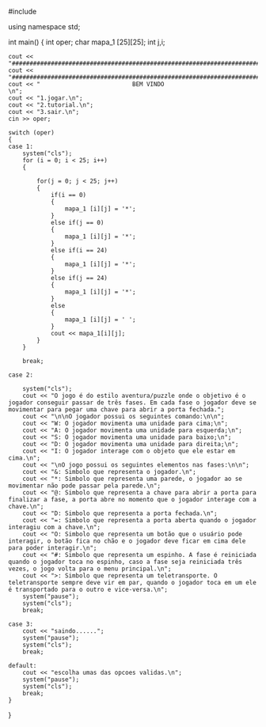 #include <iostream>

using namespace std;


 
int main()
{
    int oper;
    char mapa_1 [25][25];
    int j,i;

    cout << "#################################################################################\n";
    cout << "#################################################################################\n";
    cout << "                          BEM VINDO                                              \n";
    cout << "1.jogar.\n";
    cout << "2.tutorial.\n";
    cout << "3.sair.\n";
    cin >> oper;

    switch (oper)
    {
    case 1:
        system("cls");
        for (i = 0; i < 25; i++)
        {   
            
            for(j = 0; j < 25; j++)
            {
                if(i == 0)
                {
                    mapa_1 [i][j] = '*';
                }
                else if(j == 0)
                {
                    mapa_1 [i][j] = '*';
                }
                else if(i == 24)
                {
                    mapa_1 [i][j] = '*';
                }
                else if(j == 24)
                {
                    mapa_1 [i][j] = '*';
                }
                else
                {
                    mapa_1 [i][j] = ' ';
                }
                cout << mapa_1[i][j];
            }
        }

        break;

    case 2:

        system("cls");
        cout << "O jogo é do estilo aventura/puzzle onde o objetivo é o jogador conseguir passar de três fases. Em cada fase o jogador deve se movimentar para pegar uma chave para abrir a porta fechada.";
        cout << "\n\nO jogador possui os seguintes comando:\n\n";
        cout << "W: O jogador movimenta uma unidade para cima;\n";
        cout << "A: O jogador movimenta uma unidade para esquerda;\n";
        cout << "S: O jogador movimenta uma unidade para baixo;\n";
        cout << "D: O jogador movimenta uma unidade para direita;\n";
        cout << "I: O jogador interage com o objeto que ele estar em cima.\n";
        cout << "\nO jogo possui os seguintes elementos nas fases:\n\n";
        cout << "&: Simbolo que representa o jogador.\n";
        cout << "*: Simbolo que representa uma parede, o jogador ao se movimentar não pode passar pela parede.\n";
        cout << "@: Simbolo que representa a chave para abrir a porta para finalizar a fase, a porta abre no momento que o jogador interage com a chave.\n";
        cout << "D: Simbolo que representa a porta fechada.\n";
        cout << "=: Simbolo que representa a porta aberta quando o jogador interagiu com a chave.\n";
        cout << "O: Simbolo que representa um botão que o usuário pode interagir, o botão fica no chão e o jogador deve ficar em cima dele para poder interagir.\n";
        cout << "#: Simbolo que representa um espinho. A fase é reiniciada quando o jogador toca no espinho, caso a fase seja reiniciada três vezes, o jogo volta para o menu principal.\n";
        cout << ">: Simbolo que representa um teletransporte. O teletransporte sempre deve vir em par, quando o jogador toca em um ele é transportado para o outro e vice-versa.\n";
        system("pause");
        system("cls");
        break;

    case 3:
        cout << "saindo......";
        system("pause");
        system("cls");
        break;

    default:
        cout << "escolha umas das opcoes validas.\n";
        system("pause");
        system("cls");
        break;
    }

    



}
